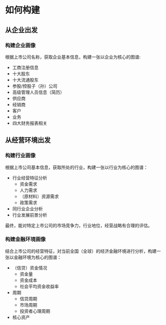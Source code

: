 # 如何构建

## 从企业出发

### 构建企业画像

根据上市公司名称，获取企业基本信息，构建一张以企业为核心的图谱:

- 工商注册信息
- 十大股东
- 十大流通股东
- 参股/控股子（孙）公司
- 高级管理人员信息（简历）
- 供应商
- 经销商
- 客户
- 业务
- 四大财务报表相关

## 从经营环境出发

### 构建行业画像

根据上市公司基本信息，获取所处的行业，构建一张以行业为核心的图谱：

- 行业经营特征分析
  - 资金需求
  - 人力需求
  - （原材料）资源需求
  - 政策需求
- 同行业企业分析
- 行业发展前景分析

最终，能对特定上市公司的市场竞争力，行业地位，经营战略有合理的评估。

### 构建金融环境画像

结合上市公司的经营特征，对当前全国（全球）的经济金融环境进行分析，构建一张以金融环境为核心的图谱：

- （信贷）资金情况
  - 资金量
  - 资金成本
  - 社会平均资金收益率
- 周期
  - 信贷周期
  - 市场周期
  - 投资者心理周期
- 核心资产